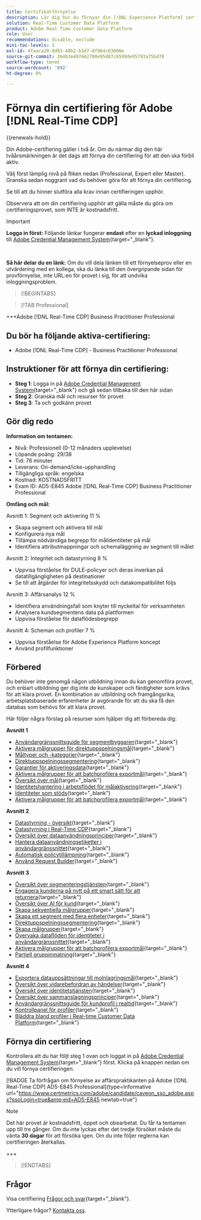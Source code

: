 ```yaml
---
title: Certifikatförnyelse
description: Lär dig hur du förnyar din [!DNL Experience Platform] certifiering i [!DNL Real-Time Customer Data Platform].
solution: Real-Time Customer Data Platform
product: Adobe Real Time Customer Data Platform
role: User
recommendations: disable, exclude
mini-toc-levels: 1
exl-id: 4faaca20-9d03-48b2-b3d7-0f964c63000e
source-git-commit: 264b3e497662788e95d87c6599de95793a75bd78
workflow-type: tm+mt
source-wordcount: '692'
ht-degree: 0%

---
```


# Förnya din certifiering för Adobe [!DNL Real-Time CDP]

{{renewals-hold}}

Din Adobe-certifiering gäller i två år. Om du närmar dig den här tvåårsmärkningen är det dags att förnya din certifiering för att den ska förbli aktiv.

Välj först lämplig nivå på fliken nedan (Professional, Expert eller Master). Granska sedan noggrant vad du behöver göra för att förnya din certifiering.

Se till att du hinner slutföra alla krav innan certifieringen upphör.

Observera att om din certifiering upphör att gälla måste du göra om certifieringsprovet, som INTE är kostnadsfritt.

>[!IMPORTANT]
>
>**Logga in först:** Följande länkar fungerar **endast** efter en **lyckad inloggning** till [Adobe Credential Management System](https://www.certmetrics.com/adobe){target="_blank"}.
>
><br>
>
>**Så här delar du en länk:** Om du vill dela länken till ett förnyelseprov eller en utvärdering med en kollega, ska du länka till den övergripande sidan för provförnyelse, inte URL:en för provet i sig, för att undvika inloggningsproblem.

>[!BEGINTABS]

>[!TAB Professional]

+++Adobe [!DNL Real-Time CDP] Business Practitioner Professional

## Du bör ha följande **aktiva**-certifiering:

* Adobe [!DNL Real-Time CDP] - Business Practitioner Professional

## Instruktioner för att förnya din certifiering:

* **Steg 1**: Logga in på [Adobe Credential Management System](https://www.certmetrics.com/adobe){target="_blank"} och gå sedan tillbaka till den här sidan
* **Steg 2**: Granska mål och resurser för provet
* **Steg 3**: Ta och godkänn provet

## Gör dig redo

**Information om tentamen:**

* Nivå: Professionell (0-12 månaders upplevelse)
* Löpande poäng: 29/38
* Tid: 76 minuter
* Leverans: On-demand/icke-upphandling
* Tillgängliga språk: engelska
* Kostnad: KOSTNADSFRITT
* Exam ID: AD5-E845 Adobe [!DNL Real-Time CDP] Business Practitioner Professional

**Omfång och mål:**

Avsnitt 1: Segment och aktivering 11 %

* Skapa segment och aktivera till mål
* Konfigurera nya mål
* Tillämpa nödvändiga begrepp för målidentiteter på mål
* Identifiera attributmappningar och schemaläggning av segment till målet

Avsnitt 2: Integritet och datastyrning 8 %

* Uppvisa förståelse för DULE-policyer och deras inverkan på datatillgängligheten på destinationer
* Se till att åtgärder för integritetsskydd och datakompatibilitet följs

Avsnitt 3: Affärsanalys 12 %

* Identifiera användningsfall som knyter till nyckeltal för verksamheten
* Analysera kundsegmentens data på plattformen
* Uppvisa förståelse för dataflödesbegrepp

Avsnitt 4: Scheman och profiler 7 %

* Uppvisa förståelse för Adobe Experience Platform koncept
* Använd profilfunktioner

## Förbered

Du behöver inte genomgå någon utbildning innan du kan genomföra provet, och enbart utbildning ger dig inte de kunskaper och färdigheter som krävs för att klara provet. En kombination av utbildning och framgångsrika, arbetsplatsbaserade erfarenheter är avgörande för att du ska få den databas som behövs för att klara provet.

Här följer några förslag på resurser som hjälper dig att förbereda dig:

**Avsnitt 1**

* [Användargränssnittsguide för segmentbyggaren](https://experienceleague.adobe.com/docs/experience-platform/segmentation/ui/segment-builder.html){target="_blank"}
* [Aktivera målgrupper för direktuppspelningsmål](https://experienceleague.adobe.com/docs/experience-platform/destinations/ui/activate/activate-segment-streaming-destinations.html){target="_blank"}
* [Måltyper och -kategorier](https://experienceleague.adobe.com/docs/experience-platform/destinations/destination-types.html){target="_blank"}
* [Direktuppspelningssegmentering](https://experienceleague.adobe.com/docs/experience-platform/segmentation/ui/streaming-segmentation.html){target="_blank"}
* [Garantier för aktiveringsdata](https://experienceleague.adobe.com/docs/experience-platform/destinations/guardrails.html){target="_blank"}
* [Aktivera målgrupper för att batchprofilera exportmål](https://experienceleague.adobe.com/docs/experience-platform/destinations/ui/activate/activate-batch-profile-destinations.html){target="_blank"}
* [Översikt över mål](https://experienceleague.adobe.com/docs/experience-platform/destinations/home.htmll?lang=sv){target="_blank"}
* [Identitetshantering i arbetsflödet för målaktivering](https://experienceleague.adobe.com/docs/experience-platform/destinations/how-destinations-work/identity-handling.html){target="_blank"}
* [Identiteter som stöds](https://experienceleague.adobe.com/docs/experience-platform/destinations/catalog/social/facebook.html#supported-identities){target="_blank"}
* [Aktivera målgrupper för att batchprofilera exportmål](https://experienceleague.adobe.com/docs/experience-platform/destinations/ui/activate/activate-batch-profile-destinations.html){target="_blank"}

**Avsnitt 2**

* [Datastyrning - översikt](https://experienceleague.adobe.com/docs/experience-platform/data-governance/home.html){target="_blank"}
* [Datastyrning i Real-Time CDP](https://experienceleague.adobe.com/docs/experience-platform/rtcdp/privacy/data-governance-overview.html){target="_blank"}
* [Översikt över dataanvändningsprinciper](https://experienceleague.adobe.com/docs/experience-platform/data-governance/policies/overview.html){target="_blank"}
* [Hantera dataanvändningsetiketter i användargränssnittet](https://experienceleague.adobe.com/docs/experience-platform/data-governance/labels/user-guide.html){target="_blank"}
* [Automatisk policytillämpning](https://experienceleague.adobe.com/docs/experience-platform/data-governance/enforcement/auto-enforcement.html){target="_blank"}
* [Använd Request Builder](https://experienceleague.adobe.com/docs/experience-platform/privacy/ui/user-guide.html?lang=sv#request-builder){target="_blank"}

**Avsnitt 3**

* [Översikt över segmenteringstjänsten](https://experienceleague.adobe.com/docs/experience-platform/segmentation/home.html){target="_blank"}
* [Engagera kunderna på nytt på ett smart sätt för att returnera](https://experienceleague.adobe.com/docs/experience-platform/rtcdp/use-cases/personalization-insights-engagement/intelligent-re-engagement.html){target="_blank"}
* [Översikt över AI för kund](https://experienceleague.adobe.com/docs/experience-platform/intelligent-services/customer-ai/overview.html){target="_blank"}
* [Skapa sekventiella målgrupper](https://experienceleague.adobe.com/docs/platform-learn/tutorials/audiences/create-sequential-audiences.html){target="_blank"}
* [Skapa ett segment med flera enheter](https://experienceleague.adobe.com/docs/platform-learn/getting-started-for-data-architects-and-data-engineers/build-segments.html?lang=en#build-a-multi-entity-segment){target="_blank"}
* [Direktuppspelningssegmentering](https://experienceleague.adobe.com/docs/experience-platform/segmentation/ui/streaming-segmentation.html){target="_blank"}
* [Skapa målgrupper](https://experienceleague.adobe.com/docs/platform-learn/tutorials/audiences/create-audiences.html){target="_blank"}
* [Övervaka dataflöden för identiteter i användargränssnittet](https://experienceleague.adobe.com/docs/experience-platform/dataflows/ui/monitor-identities.html){target="_blank"}
* [Aktivera målgrupper för att batchprofilera exportmål](https://experienceleague.adobe.com/docs/experience-platform/destinations/ui/activate/activate-batch-profile-destinations.html){target="_blank"}
* [Partiell gruppinmatning](https://experienceleague.adobe.com/docs/experience-platform/ingestion/batch/partial.html){target="_blank"}

**Avsnitt 4**

* [Exportera datauppsättningar till molnlagringsmål](https://experienceleague.adobe.com/docs/experience-platform/destinations/ui/activate/export-datasets.html){target="_blank"}
* [Översikt över vidarebefordran av händelser](https://experienceleague.adobe.com/docs/experience-platform/tags/event-forwarding/overview.html){target="_blank"}
* [Översikt över identitetstjänsten](https://experienceleague.adobe.com/docs/experience-platform/identity/home.html?lang=sv){target="_blank"}
* [Översikt över sammanslagningsprinciper](https://experienceleague.adobe.com/docs/experience-platform/profile/merge-policies/overview.html){target="_blank"}
* [Användargränssnittsguide för kundprofil i realtid](https://experienceleague.adobe.com/docs/experience-platform/profile/ui/user-guide.html){target="_blank"}
* [Kontrollpanel för profiler](https://experienceleague.adobe.com/docs/experience-platform/dashboards/guides/profiles.html){target="_blank"}
* [Bläddra bland profiler i Real-time Customer Data Platform](https://experienceleague.adobe.com/docs/experience-platform/rtcdp/profile/profile-browse.html){target="_blank"}

## Förnya din certifiering

Kontrollera att du har följt steg 1 ovan och loggat in på [Adobe Credential Management System](https://www.certmetrics.com/adobe){target="_blank"} först. Klicka på knappen nedan om du vill förnya certifieringen.

[!BADGE Ta förfrågan om förnyelse av affärspraktikanten på Adobe [!DNL Real-Time CDP] AD5-E845 Professional]{type=Informative url="https://www.certmetrics.com/adobe/candidate/caveon_sso_adobe.aspx?ssoLogin=true&amp;eid=AD5-E845 newtab=true"}

>[!NOTE]
>
>Det här provet är kostnadsfritt, öppet och obearbetat. Du får ta tentamen upp till tre gånger. Om du inte lyckas efter det tredje försöket måste du vänta **30 dagar** för att försöka igen. Om du inte följer reglerna kan certifieringen återkallas.

+++

>[!ENDTABS]

## Frågor

Visa certifiering [Frågor och svar](https://experienceleague.adobe.com/docs/certification/certification/faq.html){target="_blank"}.

Ytterligare frågor? [Kontakta oss](mailto:certif@adobe.com).
